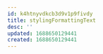 ```yaml
---
id: k4htnyvdkcb3d9v1p9fivdy
title: stylingFormattingText
desc: ''
updated: 1688650129441
created: 1688650129441
---
```

